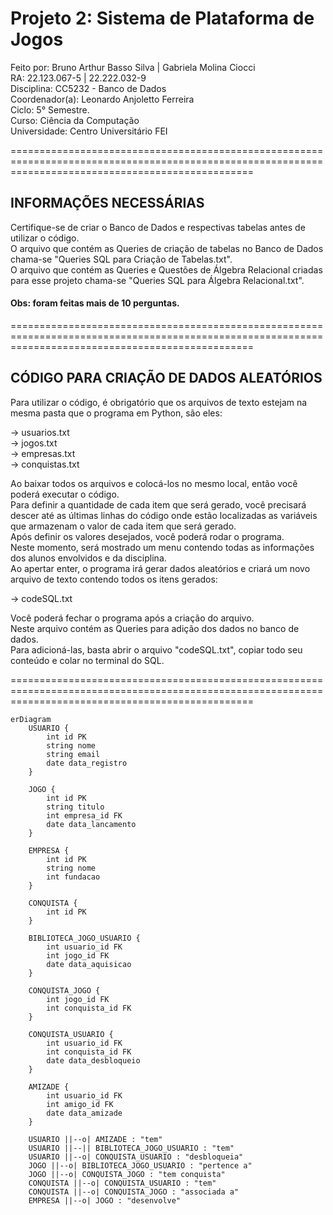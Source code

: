 # Projeto 2: Sistema de Plataforma de Jogos

Feito por: Bruno Arthur Basso Silva | Gabriela Molina Ciocci 
<br>
RA: 22.123.067-5 | 22.222.032-9 
<br>
Disciplina: CC5232 - Banco de Dados
<br>
Coordenador(a): Leonardo Anjoletto Ferreira
<br>
Ciclo: 5° Semestre. 
<br>
Curso: Ciência da Computação
<br>
Universidade: Centro Universitário FEI

======================================================================================================================================================

## INFORMAÇÕES NECESSÁRIAS

Certifique-se de criar o Banco de Dados e respectivas tabelas antes de utilizar o código.
<br>
O arquivo que contém as Queries de criação de tabelas no Banco de Dados chama-se "Queries SQL para Criação de Tabelas.txt".
<br>
O arquivo que contém as Queries e Questões de Álgebra Relacional criadas para esse projeto chama-se "Queries SQL para Álgebra Relacional.txt".
<br>
#### Obs: foram feitas mais de 10 perguntas.

======================================================================================================================================================

## CÓDIGO PARA CRIAÇÃO DE DADOS ALEATÓRIOS

Para utilizar o código, é obrigatório que os arquivos de texto estejam na mesma pasta que o programa em Python, são eles:

   -> usuarios.txt
   <br>
   -> jogos.txt
   <br>
   -> empresas.txt
   <br>
   -> conquistas.txt

Ao baixar todos os arquivos e colocá-los no mesmo local, então você poderá executar o código.
<br>
Para definir a quantidade de cada item que será gerado, você precisará descer até as últimas linhas do código onde estão localizadas as variáveis que armazenam o valor de cada item que será gerado.
<br>
Após definir os valores desejados, você poderá rodar o programa.
<br>
Neste momento, será mostrado um menu contendo todas as informações dos alunos envolvidos e da disciplina.
<br>
Ao apertar enter, o programa irá gerar dados aleatórios e criará um novo arquivo de texto contendo todos os itens gerados:

   -> codeSQL.txt

Você poderá fechar o programa após a criação do arquivo.
<br>
Neste arquivo contém as Queries para adição dos dados no banco de dados.
<br>
Para adicioná-las, basta abrir o arquivo "codeSQL.txt", copiar todo seu conteúdo e colar no terminal do SQL.

======================================================================================================================================================

```mermaid
erDiagram
    USUARIO {
        int id PK
        string nome
        string email
        date data_registro
    }

    JOGO {
        int id PK
        string titulo
        int empresa_id FK
        date data_lancamento
    }

    EMPRESA {
        int id PK
        string nome
        int fundacao
    }

    CONQUISTA {
        int id PK
    }

    BIBLIOTECA_JOGO_USUARIO {
        int usuario_id FK
        int jogo_id FK
        date data_aquisicao
    }

    CONQUISTA_JOGO {
        int jogo_id FK
        int conquista_id FK
    }

    CONQUISTA_USUARIO {
        int usuario_id FK
        int conquista_id FK
        date data_desbloqueio
    }

    AMIZADE {
        int usuario_id FK
        int amigo_id FK
        date data_amizade
    }

    USUARIO ||--o| AMIZADE : "tem"
    USUARIO ||--|| BIBLIOTECA_JOGO_USUARIO : "tem"
    USUARIO ||--o| CONQUISTA_USUARIO : "desbloqueia"
    JOGO ||--o| BIBLIOTECA_JOGO_USUARIO : "pertence a"
    JOGO ||--o| CONQUISTA_JOGO : "tem conquista"
    CONQUISTA ||--o| CONQUISTA_USUARIO : "tem"
    CONQUISTA ||--o| CONQUISTA_JOGO : "associada a"
    EMPRESA ||--o| JOGO : "desenvolve"
```
